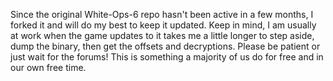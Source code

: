 Since the original White-Ops-6 repo hasn't been active in a few months, I forked it and will do my best to keep it updated. Keep in mind, I am usually at work when the game updates to it takes me a little longer to step aside, dump the binary, then get the offsets and decryptions. Please be patient or just wait for the forums! This is something a majority of us do for free and in our own free time.
